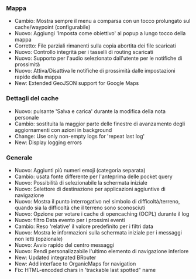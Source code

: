 ### Mappa
- Cambio: Mostra sempre il menu a comparsa con un tocco prolungato sul cache/waypoint (configurabile)
- Nuovo: Aggiungi 'Imposta come obiettivo' al popup a lungo tocco della mappa
- Corretto: File parziali rimanenti sulla copia abortita dei file scaricati
- Nuovo: Controllo integrità per i tasselli di routing scaricati
- Nuovo: Supporto per l'audio selezionato dall'utente per le notifiche di prossimità
- Nuovo: Attiva/Disattiva le notifiche di prossimità dalle impostazioni rapide della mappa
- New: Extended GeoJSON support for Google Maps

### Dettagli del cache
- Nuovo: pulsante 'Salva e carica' durante la modifica della nota personale
- Cambio: sostituita la maggior parte delle finestre di avanzamento degli aggiornamenti con azioni in background
- Change: Use only non-empty logs for 'repeat last log'
- New: Display logging errors

### Generale
- Nuovo: Aggiunti più numeri emoji (categoria separata)
- Cambio: usata fonte differente per l'anteprima delle pocket query
- Nuovo: Possibilità di selezionabile la schermata iniziale
- Nuovo: Selettore di destinazione per applicazioni aggiuntive di navigazione
- Nuovo: Mostra il punto interrogativo nel simbolo di difficoltà/terreno, quando sia la difficoltà che il terreno sono sconosciuti
- Nuovo: Opzione per votare i cache di opencaching (OCPL) durante il log
- Nuovo: filtro Data evento per i prossimi eventi
- Cambio: Reso 'relative' il valore predefinito per i filtri data
- Nuovo: Mostra le informazioni sulla schermata iniziale per i messaggi non letti (opzionale)
- Nuovo: Avvio rapido del centro messaggi
- Nuovo: Rendi personalizzabile l'ultimo elemento di navigazione inferiore
- New: Updated integrated BRouter
- New: Add interface to OrganicMaps for navigation
- Fix: HTML-encoded chars in 'trackable last spotted" name
